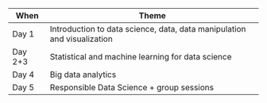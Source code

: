 | When    | Theme                             |
| --------| --------------------------------- |
| Day 1   | Introduction to data science, data, data manipulation and visualization |
| Day 2+3 | Statistical and machine learning for data science |
| Day 4   | Big data analytics                |
| Day 5   | Responsible Data Science + group sessions |
